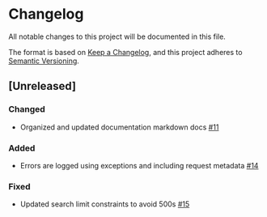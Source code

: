 # Changelog
All notable changes to this project will be documented in this file.

The format is based on [Keep a Changelog](https://keepachangelog.com/en/1.0.0/),
and this project adheres to [Semantic Versioning](https://semver.org/spec/v2.0.0.html).

## [Unreleased]
### Changed
- Organized and updated documentation markdown docs [#11](https://github.com/microsoft/planetary-computer-apis/pull/11)

### Added
- Errors are logged using exceptions and including request metadata [#14](https://github.com/microsoft/planetary-computer-apis/pull/14)
### Fixed
- Updated search limit constraints to avoid 500s [#15](https://github.com/microsoft/planetary-computer-apis/pull/15)
